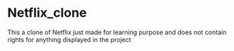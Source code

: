 # Netflix_clone
This a clone of Netflix just made for learning purpose and does not contain rights for anything displayed in the project
